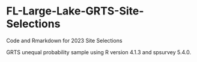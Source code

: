 # FL-Large-Lake-GRTS-Site-Selections
Code and Rmarkdown for 2023 Site Selections

GRTS unequal probability sample using R version 4.1.3 and spsurvey 5.4.0.
